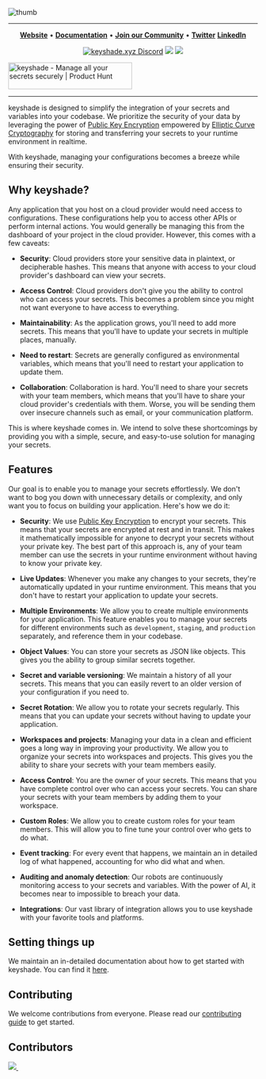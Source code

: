 ![thumb](https://github.com/keyshade-xyz/keyshade/assets/74916308/d3d00d59-a031-40bc-a17e-c57871cfd166)

---

<div align="left">

<p align="center">
    <a href="https://www.keyshade.xyz?ref=github" target="_blank"><b>Website</b></a> •
    <a href="https://docs.keyshade.xyz/" target="_blank"><b>Documentation</b></a> •
    <a href="https://discord.gg/akDnHRhW" target="_blank"><b>Join our Community</b></a> • 
    <a href="https://twitter.com/keyshade_xyz" target="_blank"><b>Twitter</b></a>
    <a href="https://www.linkedin.com/company/keyshade-xyz/" target="_blank"><b>LinkedIn</b></a>
</p>

<div align = "center">

[![keyshade.xyz Discord](https://dcbadge.vercel.app/api/server/m6TcpWBSdt)](https://discord.gg/pbBghfnC)
<a href="https://twitter.com/keyshade_xyz"><img src="https://img.shields.io/badge/X-000000?style=for-the-badge&logo=x&logoColor=white" /></a>
<a href="https://www.linkedin.com/company/keyshade-xyz/"><img src="https://img.shields.io/badge/LinkedIn-0077B5?style=for-the-badge&logo=linkedin&logoColor=white" /></a>

</div>

<p align="center>

<a href="https://www.producthunt.com/posts/keyshade?utm_source=badge-featured&utm_medium=badge&utm_souce=badge-keyshade" target="_blank"><img src="https://api.producthunt.com/widgets/embed-image/v1/featured.svg?post_id=436664&theme=light" alt="keyshade - Manage&#0032;all&#0032;your&#0032;secrets&#0032;securely | Product Hunt" style="width: 250px; height: 54px;" width="250" height="54" /></a>

</p>

---

keyshade is designed to simplify the integration of your secrets and variables into your codebase. We prioritize the security of your data by leveraging the power of [Public Key Encryption](https://en.m.wikipedia.org/wiki/Public-key_cryptography) empowered by [Elliptic Curve Cryptography](https://en.wikipedia.org/wiki/Elliptic-curve_cryptography) for storing and transferring your secrets to your runtime environment in realtime.

With keyshade, managing your configurations becomes a breeze while ensuring their security.

## Why keyshade?

Any application that you host on a cloud provider would need access to configurations. These configurations help you to access other APIs or perform internal actions. You would generally be managing this from the dashboard of your project in the cloud provider. However, this comes with a few caveats:

- **Security**: Cloud providers store your sensitive data in plaintext, or decipherable hashes. This means that anyone with access to your cloud provider's dashboard can view your secrets.

- **Access Control**: Cloud providers don't give you the ability to control who can access your secrets. This becomes a problem since you might not want everyone to have access to everything.

- **Maintainability**: As the application grows, you'll need to add more secrets. This means that you'll have to update your secrets in multiple places, manually.

- **Need to restart**: Secrets are generally configured as environmental variables, which means that you'll need to restart your application to update them.

- **Collaboration**: Collaboration is hard. You'll need to share your secrets with your team members, which means that you'll have to share your cloud provider's credentials with them. Worse, you will be sending them over insecure channels such as email, or your communication platform.

This is where keyshade comes in. We intend to solve these shortcomings by providing you with a simple, secure, and easy-to-use solution for managing your secrets.

## Features

Our goal is to enable you to manage your secrets effortlessly. We don't want to bog you down with unnecessary details or complexity, and only want you to focus on building your application. Here's how we do it:

- **Security**: We use [Public Key Encryption](https://en.m.wikipedia.org/wiki/Public-key_cryptography) to encrypt your secrets. This means that your secrets are encrypted at rest and in transit. This makes it mathematically impossible for anyone to decrypt your secrets without your private key. The best part of this approach is, any of your team member can use the secrets in your runtime environment without having to know your private key.

- **Live Updates**: Whenever you make any changes to your secrets, they're automatically updated in your runtime environment. This means that you don't have to restart your application to update your secrets.

- **Multiple Environments**: We allow you to create multiple environments for your application. This feature enables you to manage your secrets for different environments such as `development`, `staging`, and `production` separately, and reference them in your codebase.

- **Object Values**: You can store your secrets as JSON like objects. This gives you the ability to group similar secrets together.

- **Secret and variable versioning**: We maintain a history of all your secrets. This means that you can easily revert to an older version of your configuration if you need to.

- **Secret Rotation**: We allow you to rotate your secrets regularly. This means that you can update your secrets without having to update your application.

- **Workspaces and projects**: Managing your data in a clean and efficient goes a long way in improving your productivity. We allow you to organize your secrets into workspaces and projects. This gives you the ability to share your secrets with your team members easily.

- **Access Control**: You are the owner of your secrets. This means that you have complete control over who can access your secrets. You can share your secrets with your team members by adding them to your workspace.

- **Custom Roles**: We allow you to create custom roles for your team members. This will allow you to fine tune your control over who gets to do what.

- **Event tracking**: For every event that happens, we maintain an in detailed log of what happened, accounting for who did what and when.

- **Auditing and anomaly detection**: Our robots are continuously monitoring access to your secrets and variables. With the power of AI, it becomes near to impossible to breach your data.

- **Integrations**: Our vast library of integration allows you to use keyshade with your favorite tools and platforms.

## Setting things up

We maintain an in-detailed documentation about how to get started with keyshade. You can find it [here](https://docs.keyshade.xyz/contributing-to-keyshade/setting-things-up).

## Contributing

We welcome contributions from everyone. Please read our [contributing guide](./CONTRIBUTING.md) to get started.

## Contributors

<a href="https://github.com/keyshade-xyz/keyshade/graphs/contributors">
  <img src="https://contrib.rocks/image?repo=keyshade-xyz/keyshade&max=400&columns=20" />
  <img src="https://us-central1-tooljet-hub.cloudfunctions.net/github" width="0" height="0" />
</a>
